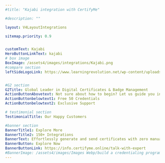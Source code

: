 ```yaml
---
#title: "Kajabi integration with CertifyMe"

#description: ""

layout: V4LayoutIntegrations

sitemap.priority: 0.9


customText: Kajabi
HeroButtonLinkText: kajabi
# box image
BoxImage: /assets4/images/integrations/Kajabi.png
#compare section
leftSideLogoLink: https://www.learningrevolution.net/wp-content/uploads/kajabi-logo-icon-circle.png


#G2 section
G2Title: Global Leader in Digital Certificates & Badge Management
ActionButtonAbovetext: Not sure about how to begin? Let us guide you in the right direction!
ActionButtonbelowtext1: Free 50 Credentials
ActionButtonbelowtext2: Exclusive Support

# testimonial section
TestimonialTitle: Our Happy Customers   

#banner section
BannerTitle1: Explore More
BannerTitle2: 150+ Integrations
BannerText: Effortlessly generate and send certificates with zero manual intervention using the most advanced digital credential management software of 2023.
BannerButton: Explore Now
BannerButtonLink: https://info.certifyme.online/talk-with-expert
#BannerImage: /assets4/images/Images Webp/build a credentialing program.webp
---
```


